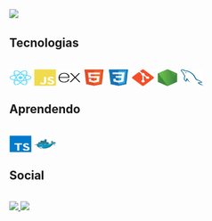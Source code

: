 <a href="https://github.com/LuisFabianod">
<img src="https://github-readme-stats.vercel.app/api/top-langs/?username=luisfabianod&layout_compact&langs_count=16&theme=dracula"/>
</a>

## Tecnologias
<div style="display: inline_block"> <br>
  <img align="center" alt="LuisFabiano-JS" height="30" width="40" src="https://raw.githubusercontent.com/devicons/devicon/master/icons/react/react-original.svg" />
  <img align="center" alt="LuisFabiano-JS" height="30" width="40" src="https://raw.githubusercontent.com/devicons/devicon/master/icons/javascript/javascript-plain.svg" />
  <img align="center" alt="LuisFabiano-express" height="30" width="40" src="https://raw.githubusercontent.com/devicons/devicon/master/icons/express/express-original.svg" />
  <img align="center" alt="LuisFabiano-HTML" height="30" width="40" src="https://raw.githubusercontent.com/devicons/devicon/master/icons/html5/html5-original.svg" />
  <img align="center" alt="LuisFabiano-CSS" height="30" width="40" src="https://raw.githubusercontent.com/devicons/devicon/master/icons/css3/css3-original.svg" />
  <img align="center" alt="LuisFabiano-GIT" height="30" width="40" src="https://raw.githubusercontent.com/devicons/devicon/master/icons/git/git-original.svg" />
  <img align="center" alt="LuisFabiano-NODE" height="30" width="40" src="https://raw.githubusercontent.com/devicons/devicon/master/icons/nodejs/nodejs-original.svg" />
  <img align="center" alt="LuisFabiano-MYSQL" height="30" width="40" src="https://raw.githubusercontent.com/devicons/devicon/master/icons/mysql/mysql-original.svg" />
  
  
</div>

## Aprendendo
<div style="display: inline_block"> <br>
  <img align="center" alt="LuisFabiano-JS" height="30" width="40" src="https://raw.githubusercontent.com/devicons/devicon/master/icons/typescript/typescript-original.svg"/>
  <img align="center" alt="LuisFabiano-JS" height="30" width="40" src="https://raw.githubusercontent.com/devicons/devicon/master/icons/docker/docker-original.svg"/>
  
</div>

## Social
<br>
<div>
  <a href="https://www.instagram.com/luisfabianocl/" target="_blank"> <img src="https://img.shields.io/badge/Instagram-E4405F?style=for-the-badge&logo=instagram&logoColor=white" /> </a>
  <a href="https://www.linkedin.com/in/luis-fabiano-carvalho-leite-a61a482bb/" target="_blank"> <img src="https://img.shields.io/badge/LinkedIn-0077B5?style=for-the-badge&logo=linkedin&logoColor=white" /> </a>
</div>

